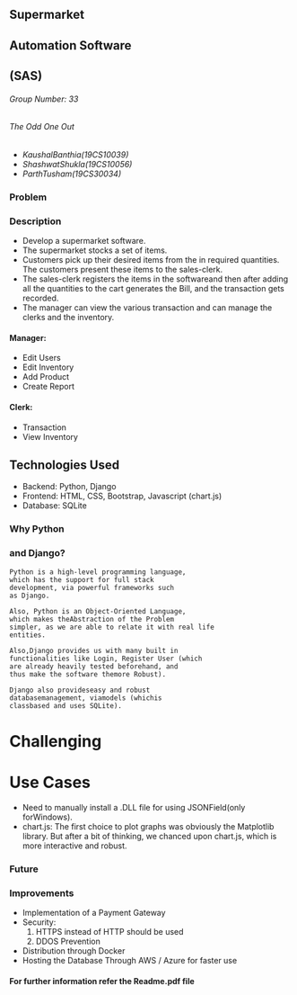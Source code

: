 ## Supermarket

## Automation Software

## (SAS)

###### Group Number: 33

###### The Odd One Out

- _KaushalBanthia(19CS10039)_
- _ShashwatShukla(19CS10056)_
- _ParthTusham(19CS30034)_


### Problem

### Description

- Develop a supermarket software.
- The supermarket stocks a set of items.
- Customers pick up their desired items from the in
    required quantities. The customers present these
    items to the sales-clerk.
- The sales-clerk registers the items in the
    softwareand then after adding all the quantities
    to the cart generates the Bill, and the transaction
    gets recorded.
- The manager can view the various transaction
    and can manage the clerks and the inventory.

#### Manager:

- Edit Users
- Edit Inventory
- Add Product
- Create Report

#### Clerk:

- Transaction
- View Inventory


## Technologies Used

- Backend: Python, Django
- Frontend: HTML, CSS, Bootstrap, Javascript
    (chart.js)
- Database: SQLite


### Why Python

### and Django?

```
Python is a high-level programming language,
which has the support for full stack
development, via powerful frameworks such
as Django.
```
```
Also, Python is an Object-Oriented Language,
which makes theAbstraction of the Problem
simpler, as we are able to relate it with real life
entities.
```
```
Also,Django provides us with many built in
functionalities like Login, Register User (which
are already heavily tested beforehand, and
thus make the software themore Robust).
```
```
Django also provideseasy and robust
databasemanagement, viamodels (whichis
classbased and uses SQLite).
```

# Challenging

# Use Cases

- Need to manually install a .DLL file
    for using JSONField(only
    forWindows).
- chart.js: The first choice to plot
    graphs was obviously the Matplotlib
    library. But after a bit of thinking,
    we chanced upon chart.js, which is
    more interactive and robust.


### Future

### Improvements

- Implementation of a Payment
    Gateway
- Security:
    1. HTTPS instead of HTTP should be used
    2. DDOS Prevention
- Distribution through Docker
- Hosting the Database Through
    AWS / Azure for faster use



#### For further information refer the Readme.pdf file





